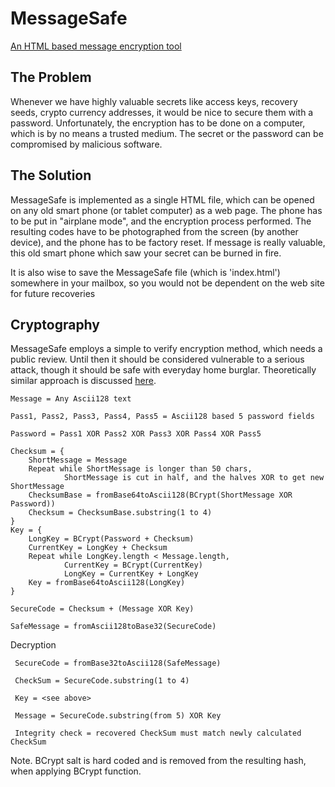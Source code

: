 MessageSafe
===========

[An HTML based message encryption tool](https://messagesafe.github.io/)

## The Problem

Whenever we have highly valuable secrets like access keys, recovery seeds, crypto currency addresses, it would be nice to secure them with a password. Unfortunately, the encryption has to be done on a computer, which is by no means a trusted medium. The secret or the password can be compromised by malicious software. 

## The Solution

MessageSafe is implemented as a single HTML file, which can be opened on any old smart phone (or tablet computer) as a web page. The phone has to be put in "airplane mode", and the encryption process performed. The resulting codes have to be photographed from the screen (by another device), and the phone has to be factory reset. If message is really valuable, this old smart phone which saw your secret can be burned in fire.

It is also wise to save the MessageSafe file (which is 'index.html') somewhere in your mailbox, so you would not be dependent on the web site for future recoveries


## Cryptography

MessageSafe employs a simple to verify encryption method, which needs a public review. Until then it should be considered vulnerable to a serious attack, though it should be safe with everyday home burglar. Theoretically similar approach is discussed [here](https://crypto.stackexchange.com/questions/35809/whats-wrong-with-xor-encryption-with-hash-and-an-iterated-salt).

    Message = Any Ascii128 text

    Pass1, Pass2, Pass3, Pass4, Pass5 = Ascii128 based 5 password fields 

    Password = Pass1 XOR Pass2 XOR Pass3 XOR Pass4 XOR Pass5

    Checksum = {
        ShortMessage = Message 
        Repeat while ShortMessage is longer than 50 chars,
		        ShortMessage is cut in half, and the halves XOR to get new ShortMessage
        ChecksumBase = fromBase64toAscii128(BCrypt(ShortMessage XOR Password))
        Checksum = ChecksumBase.substring(1 to 4)
    }
    Key = {
        LongKey = BCrypt(Password + Checksum)
        CurrentKey = LongKey + Checksum
        Repeat while LongKey.length < Message.length,  
		        CurrentKey = BCrypt(CurrentKey)
		        LongKey = CurrentKey + LongKey
        Key = fromBase64toAscii128(LongKey)
    }

    SecureCode = Checksum + (Message XOR Key)

    SafeMessage = fromAscii128toBase32(SecureCode)
    
Decryption

     SecureCode = fromBase32toAscii128(SafeMessage)
     
     CheckSum = SecureCode.substring(1 to 4) 
		
     Key = <see above>		
		
     Message = SecureCode.substring(from 5) XOR Key
     
     Integrity check = recovered CheckSum must match newly calculated CheckSum
		
    
Note. BCrypt salt is hard coded and is removed from the resulting hash, when applying BCrypt function.
